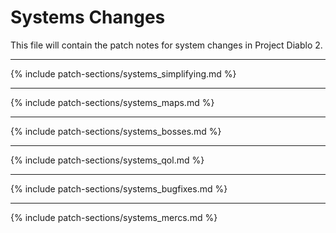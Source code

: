 # Systems Changes

This file will contain the patch notes for system changes in Project Diablo 2.

---

{% include patch-sections/systems_simplifying.md %}

---

{% include patch-sections/systems_maps.md %}

---

{% include patch-sections/systems_bosses.md %}

---

{% include patch-sections/systems_qol.md %}

---

{% include patch-sections/systems_bugfixes.md %}

---

{% include patch-sections/systems_mercs.md %}
